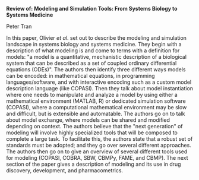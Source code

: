 **Review of: Modeling and Simulation Tools: From Systems Biology to Systems Medicine**

Peter Tran

In this paper, Olivier _et al_. set out to describe the modeling and simulation landscape in systems biology and systems medicine. They begin with a description of what modeling is and come to terms with a definition for models: "a model is a quantitative, mechanistic description of a biological system that can be described as a set of coupled ordinary differential equations (ODEs)". The authors then identify three different ways models can be encoded: in mathematical equations, in programming languages/software, and with interactive encoding such as a custom model description language (like COPASI). Then they talk about model instantiation where one needs to manipulate and analyze a model by using either a mathematical environment (MATLAB, R) or dedicated simulation software (COPASI), where a computational mathematical environment may be slow and difficult, but is extensible and automatable. The authors go on to talk about model exchange, where models can be shared and modified depending on context. The authors believe that the "next generation" of modeling will involve highly specialized tools that will be composed to complete a large task. To facilitate this, the authors state that a robust set of standards must be adopted; and they go over several different approaches. The authors then go on to give an overview of several different tools used for modeling (COPASI, COBRA, SBW, CBMPy, FAME, and CBMP). The next section of the paper gives a description of modeling and its use in drug discovery, development, and pharmacometrics.
